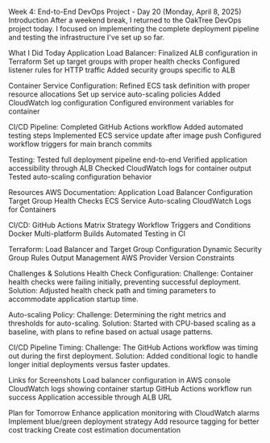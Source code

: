 Week 4: End-to-End DevOps Project - Day 20 (Monday, April 8, 2025)
Introduction
After a weekend break, I returned to the OakTree DevOps project today. I focused on implementing the complete deployment pipeline and testing the infrastructure I've set up so far.

What I Did Today
Application Load Balancer:
Finalized ALB configuration in Terraform
Set up target groups with proper health checks
Configured listener rules for HTTP traffic
Added security groups specific to ALB

Container Service Configuration:
Refined ECS task definition with proper resource allocations
Set up service auto-scaling policies
Added CloudWatch log configuration
Configured environment variables for container

CI/CD Pipeline:
Completed GitHub Actions workflow
Added automated testing steps
Implemented ECS service update after image push
Configured workflow triggers for main branch commits

Testing:
Tested full deployment pipeline end-to-end
Verified application accessibility through ALB
Checked CloudWatch logs for container output
Tested auto-scaling configuration behavior

Resources
AWS Documentation:
Application Load Balancer Configuration
Target Group Health Checks
ECS Service Auto-scaling
CloudWatch Logs for Containers

CI/CD:
GitHub Actions Matrix Strategy
Workflow Triggers and Conditions
Docker Multi-platform Builds
Automated Testing in CI

Terraform:
Load Balancer and Target Group Configuration
Dynamic Security Group Rules
Output Management
AWS Provider Version Constraints

Challenges & Solutions
Health Check Configuration:
Challenge: Container health checks were failing initially, preventing successful deployment.
Solution: Adjusted health check path and timing parameters to accommodate application startup time.

Auto-scaling Policy:
Challenge: Determining the right metrics and thresholds for auto-scaling.
Solution: Started with CPU-based scaling as a baseline, with plans to refine based on actual usage patterns.

CI/CD Pipeline Timing:
Challenge: The GitHub Actions workflow was timing out during the first deployment.
Solution: Added conditional logic to handle longer initial deployments versus faster updates.

Links for Screenshots
Load balancer configuration in AWS console
CloudWatch logs showing container startup
GitHub Actions workflow run success
Application accessible through ALB URL

Plan for Tomorrow
Enhance application monitoring with CloudWatch alarms
Implement blue/green deployment strategy
Add resource tagging for better cost tracking
Create cost estimation documentation